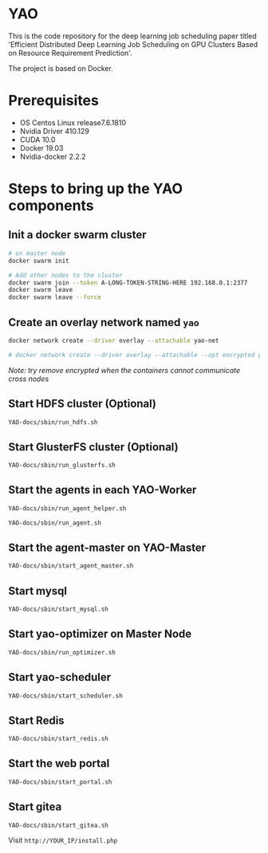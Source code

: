# YAO
This is the code repository for the deep learning job scheduling paper titled 'Efficient Distributed Deep Learning Job Scheduling on GPU Clusters Based on Resource Requirement Prediction'.

The project is based on Docker.


# Prerequisites
- OS Centos Linux release7.6.1810
- Nvidia Driver 410.129
- CUDA 10.0
- Docker 19.03
- Nvidia-docker 2.2.2
 


# Steps to bring up the YAO components


## Init a docker swarm cluster
```bash
# on master node
docker swarm init

# Add other nodes to the cluster
docker swarm join --token A-LONG-TOKEN-STRING-HERE 192.168.0.1:2377
docker swarm leave
docker swarm leave --force
```


## Create an overlay network named `yao`
```bash
docker network create --driver overlay --attachable yao-net

# docker network create --driver overlay --attachable --opt encrypted yao-net
```

*Note: try remove encrypted when the containers cannot communicate cross nodes*


## Start HDFS cluster (Optional)
```bash
YAO-docs/sbin/run_hdfs.sh
```

## Start GlusterFS cluster (Optional)
```bash
YAO-docs/sbin/run_glusterfs.sh
```


## Start the agents in each YAO-Worker
```bash
YAO-docs/sbin/run_agent_helper.sh

YAO-docs/sbin/run_agent.sh
```

## Start the agent-master on YAO-Master
```bash
YAO-docs/sbin/start_agent_master.sh
```


## Start mysql
```bash
YAO-docs/sbin/start_mysql.sh
```

## Start yao-optimizer on Master Node
```bash
YAO-docs/sbin/run_optimizer.sh
```

## Start yao-scheduler
```bash
YAO-docs/sbin/start_scheduler.sh
```

## Start Redis
```bash
YAO-docs/sbin/start_redis.sh
```

## Start the web portal
```bash
YAO-docs/sbin/start_portal.sh
```
## Start gitea
```bash
YAO-docs/sbin/start_gitea.sh
```


Visit `http://YOUR_IP/install.php`

